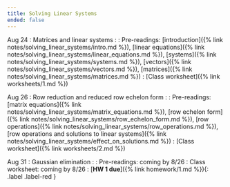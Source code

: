 ```yaml
---
title: Solving Linear Systems
ended: false
---
```


Aug 24
: Matrices and linear systems 
  : 
: Pre-readings: [introduction]({% link notes/solving_linear_systems/intro.md %}), 
[linear equations]({% link notes/solving_linear_systems/linear_equations.md %}), 
[systems]({% link notes/solving_linear_systems/systems.md %}), 
[vectors]({% link notes/solving_linear_systems/vectors.md %}), 
[matrices]({% link notes/solving_linear_systems/matrices.md %})
: [Class worksheet]({% link worksheets/1.md %})

Aug 26
: Row reduction and reduced row echelon form
  : 
: Pre-readings: [matrix equations]({% link notes/solving_linear_systems/matrix_equations.md %}),
[row echelon form]({% link notes/solving_linear_systems/row_echelon_form.md %}),
[row operations]({% link notes/solving_linear_systems/row_operations.md %}),
[row operations and solutions to linear systems]({% link notes/solving_linear_systems/effect_on_solutions.md %})
: [Class worksheet]({% link worksheets/2.md %})

Aug 31 
: Gaussian elimination
  : 
: Pre-readings: coming by 8/26
: Class worksheet: coming by 8/26
: [**HW 1 due**]({% link homework/1.md %}){: .label .label-red }

<!-- Oct 1
: **Lab**{: .label .label-purple } [Intro to Java](#)

Oct 2
: [Tracing, IntLists, & Recursion](#)
  : [2.1](#)
: **HW 1 due**{: .label .label-red } -->


<!-- Example

Oct 5
: [Linked Lists & Encapsulation](#)
  : [3.1](#), [2.2](#), [2.3](#)

Oct 6
: **Section**{: .label .label-purple }[Linked Lists](#)
  : [Solution](#)

Oct 7
: [Resizing Arrays](#)
  : [2.4](#), [2.5](#)

Oct 8
: **Lab**{: .label .label-purple } [Resizing Arrays](#)

Oct 9
: [Runtime Analysis](#)
  : [8.1](#), [8.2](#), [8.3](#), [8.4](#)
: **HW 2 due**{: .label .label-red } -->
